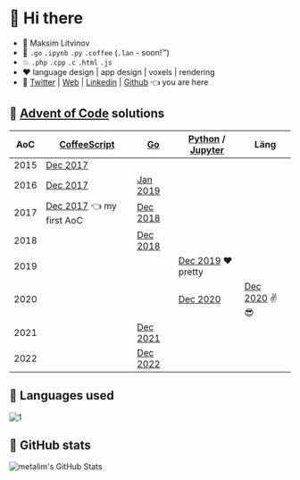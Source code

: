 # 👋 Hi there

* 🧑 Maksim Litvinov
* 🚀 `.go` `.ipynb` `.py` `.coffee` (`.lan` - soon!™)
* 💥 `.php` `.cpp` `.c` `.html` `.js`
* ❤️ language design | app design | voxels | rendering
* 💬 [Twitter](https://twitter.com/metalim) | [Web](https://mem.ee/) | [Linkedin](https://www.linkedin.com/in/metalim/) | [Github](https://github.com/metalim) 👈 you are here

## :gun: [Advent of Code](https://adventofcode.com/) solutions

| AoC  | [CoffeeScript](https://coffeescript.org/) | [Go](https://golang.org/) | [Python](https://www.python.org/) / [Jupyter](https://jupyter.org/) | Läng |
|------|-|-|-|-|
| 2015 | [Dec 2017](https://github.com/metalim/metalim.adventofcode.2015)
| 2016 | [Dec 2017](https://github.com/metalim/metalim.adventofcode.2016) | [Jan 2019](https://github.com/metalim/metalim.adventofcode.2016.go)
| 2017 | [Dec 2017](https://github.com/metalim/metalim.adventofcode.2017) 👈 my first AoC | [Dec 2018](https://github.com/metalim/metalim.adventofcode.2017.go)
| 2018 | | [Dec 2018](https://github.com/metalim/metalim.adventofcode.2018.go)
| 2019 | | | [Dec 2019](https://github.com/metalim/metalim.adventofcode.2019.python) ❤️ pretty
| 2020 | | | [Dec 2020](https://github.com/metalim/metalim.adventofcode.2020.lang) | [Dec 2020](https://github.com/metalim/metalim.adventofcode.2020.lang) ✌😎 |
| 2021 | | [Dec 2021](https://github.com/metalim/metalim.adventofcode.2021.go)
| 2022 | | [Dec 2022](https://github.com/metalim/metalim.adventofcode.2022.go)

## :art: Languages used

![1](https://github-readme-stats-alpha-ivory.vercel.app/api/top-langs/?username=metalim&theme=graywhite)

## :pencil: GitHub stats

<img align="left" src="https://github-readme-stats-alpha-ivory.vercel.app/api?username=metalim&show_icons=true&hide_border=true&theme=vue&count_private=true" alt="metalim's GitHub Stats" />
